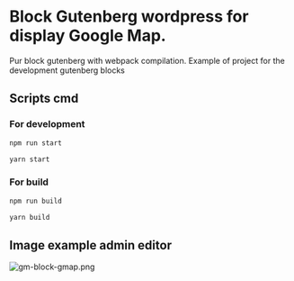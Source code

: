 # Block Gutenberg wordpress for display Google Map.

Pur block gutenberg with webpack compilation.
Example of project for the development gutenberg blocks

## Scripts cmd

### For development

```bash
npm run start
```

```bash
yarn start
```

### For build

```bash
npm run build
```

```bash
yarn build
```

## Image example admin editor

![gm-block-gmap.png](gm-block-gmap.png)